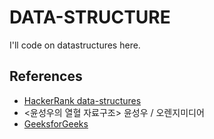 # DATA-STRUCTURE
I'll code on datastructures here.   

## References
- [HackerRank data-structures](https://www.hackerrank.com/domains/data-structures/)   
- <윤성우의 열혈 자료구조> 윤성우 / 오렌지미디어
- [GeeksforGeeks](https://www.geeksforgeeks.org/array-data-structure/)